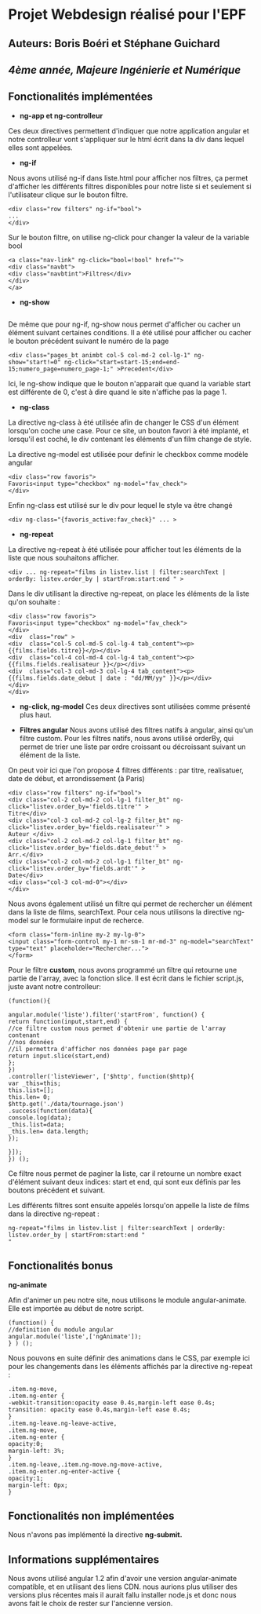 
# **Projet Webdesign réalisé pour l'EPF**

## Auteurs: **Boris Boéri** et **Stéphane Guichard**
## *4ème année, Majeure Ingénierie et Numérique*

## **Fonctionalités implémentées**

* **ng-app et ng-controlleur**

Ces deux directives permettent d'indiquer que notre application angular et notre controlleur vont s'appliquer sur le html écrit dans la div dans lequel elles sont appelées.

* **ng-if**

Nous avons utilisé ng-if dans liste.html pour afficher nos filtres, ça permet d'afficher les différents filtres disponibles pour notre
liste si et seulement si l'utilisateur clique sur le bouton filtre.

```
<div class="row filters" ng-if="bool">
...
</div>
```

Sur le bouton filtre, on utilise ng-click pour changer la valeur de la variable bool

```
<a class="nav-link" ng-click="bool=!bool" href="">
<div class="navbt">
<div class="navbtint">Filtres</div>
</div>
</a>
```
* **ng-show**
```

```
De même que pour ng-if, ng-show nous permet d'afficher ou cacher un élément suivant certaines conditions. Il a été utilisé pour
afficher ou cacher le bouton précédent suivant le numéro de la page
```
<div class="pages_bt animbt col-5 col-md-2 col-lg-1" ng-show="start!=0" ng-click="start=start-15;end=end-15;numero_page=numero_page-1;" >Precedent</div>
```
Ici, le ng-show indique que le bouton n'apparait que quand la variable start est différente de 0, c'est à dire quand le site n'affiche
pas la page 1.

* **ng-class**

La directive ng-class à été utilisée afin de changer le CSS d'un élément lorsqu'on coche une case. Pour ce site, un bouton
favori à été implanté, et lorsqu'il est coché, le div contenant les éléments d'un film change de style.

La directive ng-model est utilisée pour definir le checkbox comme modèle angular
```
<div class="row favoris">
Favoris<input type="checkbox" ng-model="fav_check">
</div>
```
Enfin ng-class est utilisé sur le div pour lequel le style va être changé
```
<div ng-class="{favoris_active:fav_check}" ... >
```
* **ng-repeat**

La directive ng-repeat à été utilisée pour afficher tout les éléments de la liste que nous souhaitons afficher.
```
<div ... ng-repeat="films in listev.list | filter:searchText | orderBy: listev.order_by | startFrom:start:end " >
```
Dans le div utilisant la directive ng-repeat, on place les éléments de la liste qu'on souhaite :
```
<div class="row favoris">
Favoris<input type="checkbox" ng-model="fav_check">
</div>
<div  class="row" >
<div  class="col-5 col-md-5 col-lg-4 tab_content"><p>{{films.fields.titre}}</p></div>
<div  class="col-4 col-md-4 col-lg-4 tab_content"><p>{{films.fields.realisateur }}</p></div>
<div  class="col-3 col-md-3 col-lg-4 tab_content"><p>{{films.fields.date_debut | date : "dd/MM/yy" }}</p></div>
</div>
</div>
```

* **ng-click, ng-model**
Ces deux directives sont utilisées comme présenté plus haut.

* **Filtres angular**
Nous avons utilisé des filtres natifs à angular, ainsi qu'un filtre custom.
Pour les filtres natifs, nous avons utilisé orderBy, qui permet de trier une liste par ordre croissant ou décroissant suivant un élément de la liste.

On peut voir ici que l'on propose 4 filtres différents : par titre, realisatuer, date de début, et arrondissement (à Paris)
```
<div class="row filters" ng-if="bool">
<div class="col-2 col-md-2 col-lg-1 filter_bt" ng-click="listev.order_by='fields.titre'" >
Titre</div>
<div class="col-3 col-md-2 col-lg-2 filter_bt" ng-click="listev.order_by='fields.realisateur'" >
Auteur </div>
<div class="col-2 col-md-2 col-lg-1 filter_bt" ng-click="listev.order_by='fields.date_debut'" >
Arr.</div>
<div class="col-2 col-md-2 col-lg-1 filter_bt" ng-click="listev.order_by='fields.ardt'" >
Date</div>
<div class="col-3 col-md-0"></div>
</div>
```
Nous avons également utilisé un filtre qui permet de rechercher un élément dans la liste de films, searchText. Pour cela nous utilisons la directive ng-model sur le formulaire input de recherce.
```
<form class="form-inline my-2 my-lg-0">
<input class="form-control my-1 mr-sm-1 mr-md-3" ng-model="searchText" type="text" placeholder="Rechercher...">
</form>
```
Pour le filtre **custom**, nous avons programmé un filtre qui retourne une partie de l'array, avec la fonction slice.
Il est écrit dans le fichier script.js, juste avant notre controlleur:
```
(function(){

angular.module('liste').filter('startFrom', function() {
return function(input,start,end) {
//ce filtre custom nous permet d'obtenir une partie de l'array contenant
//nos données
//il permettra d'afficher nos données page par page
return input.slice(start,end)
};
})
.controller('listeViewer', ['$http', function($http){
var _this=this;
this.list=[];
this.len= 0;
$http.get('./data/tournage.json')
.success(function(data){
console.log(data);
_this.list=data;
_this.len= data.length;
});

}]);
}) ();
```
Ce filtre nous permet de paginer la liste, car il retourne un nombre exact d'élément suivant deux indices: start et end, qui sont eux définis par les boutons précédent et suivant.


Les différents filtres sont ensuite appelés lorsqu'on appelle la liste de films dans la directive ng-repeat :
```
ng-repeat="films in listev.list | filter:searchText | orderBy: listev.order_by | startFrom:start:end "
"
```

## **Fonctionalités bonus**

**ng-animate**

Afin d'animer un peu notre site, nous utilisons le module angular-animate.
Elle est importée au début de notre script.
```
(function() {
//definition du module angular
angular.module('liste',['ngAnimate']);
} ) ();
```


Nous pouvons en suite définir des animations dans le CSS, par exemple ici pour les changements dans
les éléments affichés par la directive ng-repeat :
```
.item.ng-move,
.item.ng-enter {
-webkit-transition:opacity ease 0.4s,margin-left ease 0.4s;
transition: opacity ease 0.4s,margin-left ease 0.4s;
}
.item.ng-leave.ng-leave-active,
.item.ng-move,
.item.ng-enter {
opacity:0;
margin-left: 3%;
}
.item.ng-leave,.item.ng-move.ng-move-active,
.item.ng-enter.ng-enter-active {
opacity:1;
margin-left: 0px;
}
```

## **Fonctionalités non implémentées**

Nous n'avons pas implémenté la directive **ng-submit.**

## **Informations supplémentaires**

Nous avons utilisé angular 1.2 afin d'avoir une version angular-animate compatible, et en utilisant des liens CDN. nous aurions plus utiliser des versions plus récentes mais il aurait fallu installer node.js et donc nous avons fait le choix de rester sur l'ancienne version.

